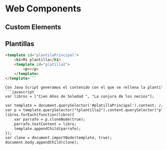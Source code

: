 # Web Components
## Custom Elements
## Plantillas
```html
<template id="plantilaPrincipal">		
    <h1>Mi plantilla</h1>
	<template id="platilla2">
	    <p></p>
	</template>
</template>```

Con Java Script generamos el contenido con el que se rellena la plantilla.  
```javascript
var libros = ["Cien Años de Soledad ", "La conjura de los necios"];

var template = document.querySelector('#platillaPrincipal').content; //Da acceso a la plantilla que queremos acceder
var p = template.querySelector("tplantilla2").content.querySelector("p");
libros.forEach(function(libro){
	var parrafo = p.cloneNode(true);
	parrafo.textContent = libro;
	template.appendChild(parrafo);
});
var clone = document.importNode(template, true);
document.body.appendChild(clone);
```
